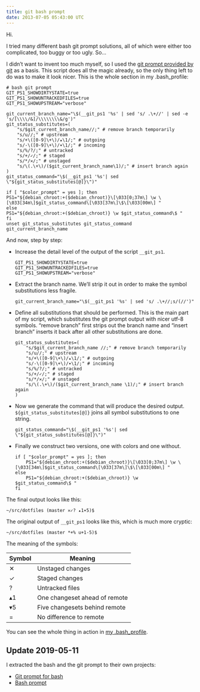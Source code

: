 ```yaml
---
title: git bash prompt
date: 2013-07-05 05:43:00 UTC
---
```


Hi.

I tried many different bash git prompt solutions, all of which were either too
complicated, too buggy or too ugly. So…

I didn’t want to invent too much myself, so I used the [git prompt provided by
git](https://github.com/git/git/blob/master/contrib/completion/git-prompt.sh)
as a basis. This script does all the magic already, so the only thing left to
do was to make it look nicer. This is the whole section in my .bash\_profile:

```language-bash
# bash git prompt
GIT_PS1_SHOWDIRTYSTATE=true
GIT_PS1_SHOWUNTRACKEDFILES=true
GIT_PS1_SHOWUPSTREAM="verbose"

git_current_branch_name="\$(__git_ps1 '%s' | sed 's/ .\+//' | sed -e 's/[\\\\/&]/\\\\\\\\&/g')"
git_status_substitutes=(
    "s/$git_current_branch_name//;" # remove branch temporarily
    "s/u//;" # upstream
    "s/+\([0-9]\+\)/▴\1/;" # outgoing
    "s/-\([0-9]\+\)/▾\1/;" # incoming
    "s/%/?/;" # untracked
    "s/+/✓/;" # staged
    "s/*/✕/;" # unstaged
    "s/\(.\+\)/($git_current_branch_name\1)/;" # insert branch again
)
git_status_command="\$(__git_ps1 '%s'| sed \"${git_status_substitutes[@]}\")"

if [ "$color_prompt" = yes ]; then
PS1="${debian_chroot:+($debian_chroot)}\[\033[0;37m\] \w \[\033[34m\]$git_status_command\[\033[37m\]\$\[\033[00m\] "
else
PS1="${debian_chroot:+($debian_chroot)} \w $git_status_command\$ "
fi
unset git_status_substitutes git_status_command git_current_branch_name
```

And now, step by step:

- Increase the detail level of the output of the script `__git_ps1`.

    ```language-bash
    GIT_PS1_SHOWDIRTYSTATE=true
    GIT_PS1_SHOWUNTRACKEDFILES=true
    GIT_PS1_SHOWUPSTREAM="verbose"
    ```

- Extract the branch name. We’ll strip it out in order to make the symbol
  substitutions less fragile.

    ```language-bash
    git_current_branch_name="\$(__git_ps1 '%s' | sed 's/ .\+//;s/(//')"
    ```

- Define all substitutions that should be performed. This is the main part of
  my script, which substitutes the git prompt output with nicer utf-8
  symbols. “remove branch” first strips out the branch name and “insert
  branch” inserts it back after all other substitutions are done.

    ```language-bash
    git_status_substitutes=(
        "s/$git_current_branch_name //;" # remove branch temporarily
        "s/u//;" # upstream
        "s/+\([0-9]\+\)/▴\1/;" # outgoing
        "s/-\([0-9]\+\)/▾\1/;" # incoming
        "s/%/?/;" # untracked
        "s/+/✓/;" # staged
        "s/*/✕/;" # unstaged
        "s/\(.\+\)/($git_current_branch_name \1)/;" # insert branch again
    )
    ```

- Now we generate the command that will produce the desired output.
  `${git_status_substitutes[@]}` joins all symbol substitutions to one
  string.

    ```language-bash
    git_status_command="\$(__git_ps1 '%s'| sed \"${git_status_substitutes[@]}\")"
    ```

- Finally we construct two versions, one with colors and one without.

    ```language-bash
    if [ "$color_prompt" = yes ]; then
        PS1="${debian_chroot:+($debian_chroot)}\[\033[0;37m\] \w \[\033[34m\]$git_status_command\[\033[37m\]\$\[\033[00m\] "
    else
        PS1="${debian_chroot:+($debian_chroot)} \w $git_status_command\$ "
    fi
    ```

The final output looks like this:

```language-bash
~/src/dotfiles (master ✕✓? ▴1▾5)$
```

The original output of `__git_ps1` looks like this, which is much more cryptic:

```language-bash
~/src/dotfiles (master *+% u+1-5)$
```

The meaning of the symbols:

Symbol | Meaning
------ | -------
 ✕     | Unstaged changes
 ✓     | Staged changes
 ?     | Untracked files
 ▴1    | One changeset ahead of remote
 ▾5    | Five changesets behind remote
 =     | No difference to remote

You can see the whole thing in action in [my
.bash\_profile](https://github.com/koffeinfrei/dotfiles/blob/master/.bash_profile#L64-87).

## Update 2019-05-11

I extracted the bash and the git prompt to their own projects:

- [Git prompt for bash](https://github.com/koffeinfrei/bash-git-prompt)
- [Bash prompt](https://github.com/koffeinfrei/bash-prompt)
